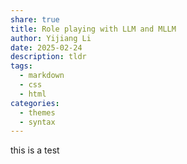 ```yaml
---
share: true
title: Role playing with LLM and MLLM
author: Yijiang Li
date: 2025-02-24
description: tldr
tags:
  - markdown
  - css
  - html
categories:
  - themes
  - syntax
---
```

this is a test